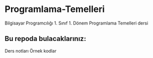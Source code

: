 # Programlama-Temelleri
Bilgisayar Programcılığı 1. Sınıf 1. Dönem Programlama Temelleri dersi 

Bu repoda bulacaklarınız:
--------------------------
Ders notları
Örnek kodlar
